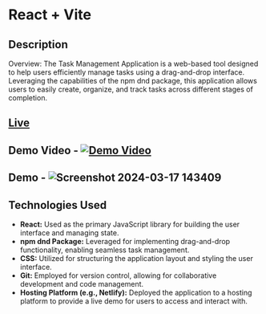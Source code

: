 # React + Vite

## Description 
Overview:
The Task Management Application is a web-based tool designed to help users efficiently manage tasks using a drag-and-drop interface. Leveraging the capabilities of the npm dnd package, this application allows users to easily create, organize, and track tasks across different stages of completion.
## [Live](https://tubular-narwhal-516257.netlify.app/)

## Demo Video - [![Demo Video]()]([https://drive.google.com/file/d/108MtpXH_XnEqUEqva6xqqrTVVFsAkcnO/view?usp=sharing](https://drive.google.com/file/d/1SD7oPW58SwB0RgPsxkiJvp-5DVWfsVf9/view?usp=sharing))
## Demo - ![Screenshot 2024-03-17 143409](https://github.com/VishvendraTomar/Quest-Assignment/assets/95501800/6bc0ca8a-1cae-4cdd-acab-72b6b74ed50e)

## Technologies Used

- **React:** Used as the primary JavaScript library for building the user interface and managing state.
- **npm dnd Package:** Leveraged for implementing drag-and-drop functionality, enabling seamless task management.
- **CSS:** Utilized for structuring the application layout and styling the user interface.
- **Git:** Employed for version control, allowing for collaborative development and code management.
- **Hosting Platform (e.g., Netlify):** Deployed the application to a hosting platform to provide a live demo for users to access and interact with.


